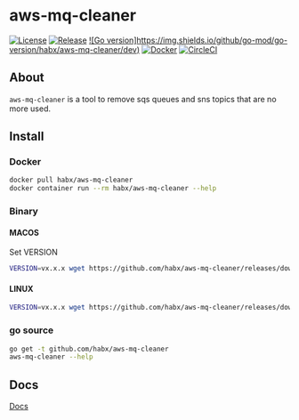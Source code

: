 # aws-mq-cleaner

[![License](https://img.shields.io/github/license/habx/aws-mq-cleaner)](/LICENSE)
[![Release](https://img.shields.io/github/v/release/habx/aws-mq-cleaner)](https://github.com/habx/aws-mq-cleaner/releases/latest)
[![Go version]https://img.shields.io/github/go-mod/go-version/habx/aws-mq-cleaner/dev)](https://golang.org/doc/devel/release.html)
[![Docker](https://img.shields.io/docker/pulls/habx/aws-mq-cleaner)](https://hub.docker.com/r/habx/aws-mq-cleaner)
[![CircleCI](https://img.shields.io/circleci/build/github/habx/aws-mq-cleaner/dev)](https://app.circleci.com/pipelines/github/habx/aws-mq-cleaner)

## About

`aws-mq-cleaner` is a tool to remove sqs queues and sns topics that are no more used.


## Install

### Docker

```bash
docker pull habx/aws-mq-cleaner
docker container run --rm habx/aws-mq-cleaner --help
```

### Binary

#### MACOS

Set VERSION

```bash
VERSION=vx.x.x wget https://github.com/habx/aws-mq-cleaner/releases/download/${VERSION}/aws-mq-cleaner_darwin_amd64.gz
```

#### LINUX

```bash
VERSION=vx.x.x wget https://github.com/habx/aws-mq-cleaner/releases/download/${VERSION}/aws-mq-cleaner_linux_amd64.gz
```

### go source

```bash
go get -t github.com/habx/aws-mq-cleaner
aws-mq-cleaner --help
```

## Docs

[Docs](docs/aws-mq-cleaner.md)
